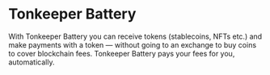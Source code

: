 # Tonkeeper Battery
 With Tonkeeper Battery you can receive tokens (stablecoins, NFTs etc.) and make payments with a token — without going to an exchange to buy coins to cover blockchain fees. Tonkeeper Battery pays your fees for you, automatically.
